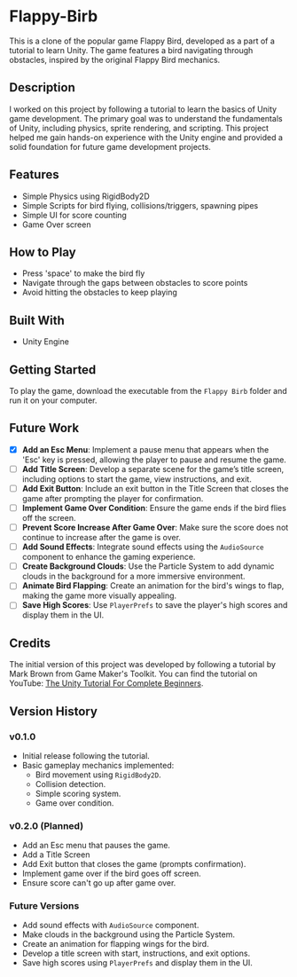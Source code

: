 # Flappy-Birb
This is a clone of the popular game Flappy Bird, developed as a part of a tutorial to learn Unity. The game features a bird navigating through obstacles, inspired by the original Flappy Bird mechanics.

## Description
I worked on this project by following a tutorial to learn the basics of Unity game development. The primary goal was to understand the fundamentals of Unity, including physics, sprite rendering, and scripting. This project helped me gain hands-on experience with the Unity engine and provided a solid foundation for future game development projects.

## Features
- Simple Physics using RigidBody2D
- Simple Scripts for bird flying, collisions/triggers, spawning pipes
- Simple UI for score counting
- Game Over screen


## How to Play
- Press 'space' to make the bird fly
- Navigate through the gaps between obstacles to score points
- Avoid hitting the obstacles to keep playing

## Built With
- Unity Engine

## Getting Started
To play the game, download the executable from the `Flappy Birb` folder and run it on your computer.

## Future Work

- [x] **Add an Esc Menu**: Implement a pause menu that appears when the 'Esc' key is pressed, allowing the player to pause and resume the game.
- [ ] **Add Title Screen**: Develop a separate scene for the game’s title screen, including options to start the game, view instructions, and exit.
- [ ] **Add Exit Button**: Include an exit button in the Title Screen that closes the game after prompting the player for confirmation.
- [ ] **Implement Game Over Condition**: Ensure the game ends if the bird flies off the screen.
- [ ] **Prevent Score Increase After Game Over**: Make sure the score does not continue to increase after the game is over.
- [ ] **Add Sound Effects**: Integrate sound effects using the `AudioSource` component to enhance the gaming experience.
- [ ] **Create Background Clouds**: Use the Particle System to add dynamic clouds in the background for a more immersive environment.
- [ ] **Animate Bird Flapping**: Create an animation for the bird's wings to flap, making the game more visually appealing.
- [ ] **Save High Scores**: Use `PlayerPrefs` to save the player's high scores and display them in the UI.

## Credits

The initial version of this project was developed by following a tutorial by Mark Brown from Game Maker's Toolkit. You can find the tutorial on YouTube: [The Unity Tutorial For Complete Beginners](https://youtu.be/XtQMytORBmM?si=uYWYcrtZkIFHEpVL).

## Version History

### v0.1.0
- Initial release following the tutorial.
- Basic gameplay mechanics implemented:
  - Bird movement using `RigidBody2D`.
  - Collision detection.
  - Simple scoring system.
  - Game over condition.

### v0.2.0 (Planned)
- Add an Esc menu that pauses the game.
- Add a Title Screen
- Add Exit button that closes the game (prompts confirmation).
- Implement game over if the bird goes off screen.
- Ensure score can't go up after game over.

### Future Versions
- Add sound effects with `AudioSource` component.
- Make clouds in the background using the Particle System.
- Create an animation for flapping wings for the bird.
- Develop a title screen with start, instructions, and exit options.
- Save high scores using `PlayerPrefs` and display them in the UI.
